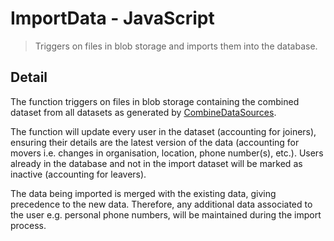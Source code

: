 # ImportData - JavaScript

> Triggers on files in blob storage and imports them into the database.

## Detail

The function triggers on files in blob storage containing the combined dataset
from all datasets as generated by [CombineDataSources](../CombineDataSources).

The function will update every user in the dataset (accounting for joiners),
ensuring their details are the latest version of the data (accounting for
movers i.e. changes in organisation, location, phone number(s), etc.). Users
already in the database and not in the import dataset will be marked
as inactive (accounting for leavers).

The data being imported is merged with the existing data, giving precedence to
the new data. Therefore, any additional data associated to the user e.g.
personal phone numbers, will be maintained during the import process.

